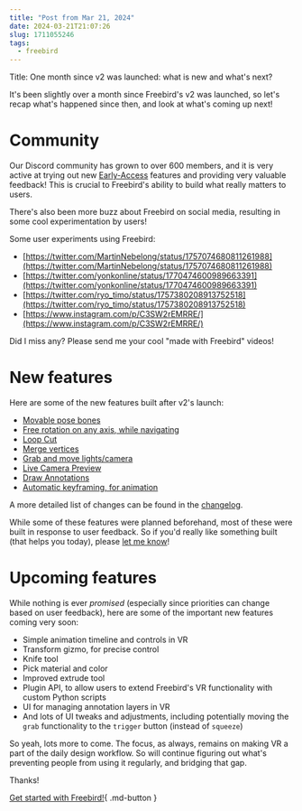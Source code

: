 ```yaml
---
title: "Post from Mar 21, 2024"
date: 2024-03-21T21:07:26
slug: 1711055246
tags:
  - freebird
---
```

Title: One month since v2 was launched: what is new and what's next?

It's been slightly over a month since Freebird's v2 was launched, so let's recap what's happened since then, and look at what's coming up next!

# Community
Our Discord community has grown to over 600 members, and it is very active at trying out new [Early-Access](https://freebirdxr.com/docs/early-access/) features and providing very valuable feedback! This is crucial to Freebird's ability to build what really matters to users.

There's also been more buzz about Freebird on social media, resulting in some cool experimentation by users!

Some user experiments using Freebird:

* [https://twitter.com/MartinNebelong/status/1757074680811261988](https://twitter.com/MartinNebelong/status/1757074680811261988)
* [https://twitter.com/yonkonline/status/1770474600989663391](https://twitter.com/yonkonline/status/1770474600989663391)
* [https://twitter.com/ryo_timo/status/1757380208913752518](https://twitter.com/ryo_timo/status/1757380208913752518)
* [https://www.instagram.com/p/C3SW2rEMRRE/](https://www.instagram.com/p/C3SW2rEMRRE/)

Did I miss any? Please send me your cool "made with Freebird" videos!

# New features
Here are some of the new features built after v2's launch:

* [Movable pose bones](https://twitter.com/freebirdxr/status/1770783846381826493)
* [Free rotation on any axis, while navigating](https://freebirdxr.com/docs/navigate/#lock-z-axis-rotation)
* [Loop Cut](https://freebirdxr.com/docs/edit/loopcut/)
* [Merge vertices](https://freebirdxr.com/docs/edit/merge/)
* [Grab and move lights/camera](https://twitter.com/freebirdxr/status/1767078306795631000)
* [Live Camera Preview](https://freebirdxr.com/docs/camera-preview/)
* [Draw Annotations](https://freebirdxr.com/docs/draw/strokes/#draw-annotations)
* [Automatic keyframing, for animation](https://freebirdxr.com/docs/auto-keyframe/)

A more detailed list of changes can be found in the [changelog](https://freebirdxr.com/releases/changelog/).

While some of these features were planned beforehand, most of these were built in response to user feedback. So if you'd really like something built (that helps you today), please [let me know](https://discord.gg/X6B4ZYEWSS)!

# Upcoming features
While nothing is ever *promised* (especially since priorities can change based on user feedback), here are some of the important new features coming very soon:

* Simple animation timeline and controls in VR
* Transform gizmo, for precise control
* Knife tool
* Pick material and color
* Improved extrude tool
* Plugin API, to allow users to extend Freebird's VR functionality with custom Python scripts
* UI for managing annotation layers in VR
* And lots of UI tweaks and adjustments, including potentially moving the `grab` functionality to the `trigger` button (instead of `squeeze`)

So yeah, lots more to come. The focus, as always, remains on making VR a part of the daily design workflow. So will continue figuring out what's preventing people from using it regularly, and bridging that gap.

Thanks!

[Get started with Freebird!](../../getting-started.md){ .md-button }